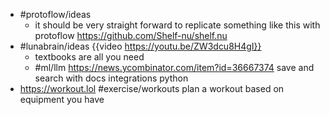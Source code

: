 - #protoflow/ideas
	- it should be very straight forward to replicate something like this with protoflow https://github.com/Shelf-nu/shelf.nu
- #lunabrain/ideas {{video https://youtu.be/ZW3dcu8H4gI}}
	- textbooks are all you need
	- #ml/llm https://news.ycombinator.com/item?id=36667374 save and search with docs integrations python
- https://workout.lol #exercise/workouts plan a workout based on equipment you have